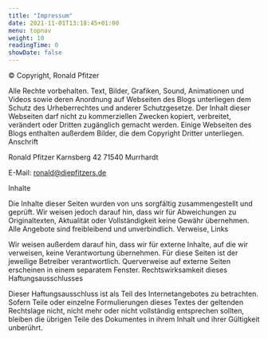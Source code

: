 ```yaml
---
title: "Impressum"
date: 2021-11-01T13:18:45+01:00
menu: topnav
weight: 10
readingTime: 0
showDate: false
---
```



© Copyright, Ronald Pfitzer

Alle Rechte vorbehalten. Text, Bilder, Grafiken, Sound, Animationen und Videos sowie deren Anordnung auf Webseiten des Blogs unterliegen dem Schutz des Urheberrechtes und anderer Schutzgesetze. Der Inhalt dieser Webseiten darf nicht zu kommerziellen Zwecken kopiert, verbreitet, verändert oder Dritten zugänglich gemacht werden.
Einige Webseiten des Blogs enthalten außerdem Bilder, die dem Copyright Dritter unterliegen.
Anschrift

Ronald Pfitzer
Karnsberg 42
71540 Murrhardt

E-Mail:  ronald@diepfitzers.de


Inhalte

Die Inhalte dieser Seiten wurden von uns sorgfältig zusammengestellt und geprüft.
Wir weisen jedoch darauf hin, dass wir für Abweichungen zu Originaltexten, Aktualität oder Vollständigkeit keine Gewähr übernehmen. Alle Angebote sind freibleibend und unverbindlich.
Verweise, Links

Wir weisen außerdem darauf hin, dass wir für externe Inhalte, auf die wir verweisen, keine Verantwortung übernehmen. Für diese Seiten ist der jeweilige Betreiber verantwortlich.
Querverweise auf externe Seiten erscheinen in einem separatem Fenster.
Rechtswirksamkeit dieses Haftungsausschlusses

Dieser Haftungsausschluss ist als Teil des Internetangebotes zu betrachten. Sofern Teile oder einzelne Formulierungen dieses Textes der geltenden Rechtslage nicht, nicht mehr oder nicht vollständig entsprechen sollten, bleiben die übrigen Teile des Dokumentes in ihrem Inhalt und ihrer Gültigkeit unberührt.
